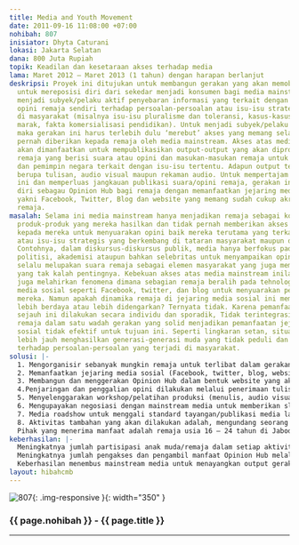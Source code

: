 ```yaml
---
title: Media and Youth Movement
date: 2011-09-16 11:08:00 +07:00
nohibah: 807
inisiator: Dhyta Caturani
lokasi: Jakarta Selatan
dana: 800 Juta Rupiah
topik: Keadilan dan kesetaraan akses terhadap media
lama: Maret 2012 – Maret 2013 (1 tahun) dengan harapan berlanjut
deskripsi: Proyek ini ditujukan untuk membangun gerakan yang akan memobilisir remaja
  untuk mereposisi diri dari sekedar menjadi konsumen bagi media mainstream untuk
  menjadi subyek/pelaku aktif penyebaran informasi yang terkait dengan suara atau
  opini remaja sendiri terhadap persoalan-persoalan atau isu-isu strategis yang berkembang
  di masyarakat (misalnya isu-isu pluralisme dan toleransi, kasus-kasus korupsi yang
  marak, fakta komersialisasi pendidikan). Untuk menjadi subyek/pelaku dalam media
  maka gerakan ini harus terlebih dulu ‘merebut’ akses yang memang selama ini tidak
  pernah diberikan kepada remaja oleh media mainstream. Akses atas media yang didapatkan
  akan dimanfaatkan untuk mempublikasikan output-output yang akan diproduksi oleh
  remaja yang berisi suara atau opini dan masukan-masukan remaja untuk masyarakat
  dan pemimpin negara terkait dengan isu-isu tertentu. Adapun output tersebut bisa
  berupa tulisan, audio visual maupun rekaman audio. Untuk mempertajam gaung gerakan
  ini dan memperluas jangkauan publikasi suara/opini remaja, gerakan ini akan memposisikan
  diri sebagau Opinion Hub bagi remaja dengan memanfaatkan jejaring media sosial,
  yakni Facebook, Twitter, Blog dan website yang memang sudah cukup akrab di kalangan
  remaja.
masalah: Selama ini media mainstream hanya menjadikan remaja sebagai konsumen atas
  produk-produk yang mereka hasilkan dan tidak pernah memberikan akses yang memadai
  kepada mereka untuk menyuarakan opini baik mereka terutama yang terkait dengan persoalan-persoalan
  atau isu-isu strategis yang berkembang di tataran masyarakat maupun di tataran negara.
  Contohnya, dalam diskursus-diskursus publik, media hanya berfokus pada kelompok
  politisi, akademisi ataupun bahkan selebritas untuk menyampaikan opini mereka, namun
  selalu melupakan suara remaja sebagai elemen masyarakat yang juga mempunyai peran
  yang tak kalah pentingnya. Kebekuan akses atas media mainstream inilah yang kemudian
  juga melahirkan fenomena dimana sebagian remaja beralih pada tehnologi jejaring
  media sosial seperti Facebook, twitter, dan blog untuk menyuarakan pemikiran-pemikiran
  mereka. Namun apakah dinamika remaja di jejaring media sosial ini membuat mereka
  lebih berdaya atau lebih didengarkan? Ternyata tidak. Karena pemanfaatan media sosial
  sejauh ini dilakukan secara individu dan sporadik, Tidak terintegrasinya suara individu-individu
  remaja dalam satu wadah gerakan yang solid menjadikan pemanfaatan jejaring media
  sosial tidak efektif untuk tujuan ini. Seperti lingkaran setan, situasi ini kemudian
  lebih jauh menghasilkan generasi-generasi muda yang tidak peduli dan tidak peka
  terhadap persoalan-persoalan yang terjadi di masyarakat.
solusi: |-
  1. Mengorganisir sebanyak mungkin remaja untuk terlibat dalam gerakan ini.
  2. Memanfaatkan jejaring media sosial (Facebook, twitter, blog, website) untuk memperluas jangkauan gerakan ini.
  3. Membangun dan menggerakan Opinion Hub dalam bentuk website yang akan mengintegrasikan akun-akun sosial media pribadi (facebook, twitter, blog) milik individu remaja dan mempublikasikan opini/masukan mereka dalam website gerakan ini berupa tulisan, audio visual (baik dengan memanfaatkan kamera video semi pro ataupun kamera telepon genggam) dan rekaman suara.
  4.Penjaringan dan penggalian opini dilakukan melalui penerimaan tulisan/artikel, pembuatan audio visual durasi pendek atau rekaman audio untuk dipublikasikan secara luas melalui media mainstream.
  5. Menyelenggarakan workshop/pelatihan produksi (menulis, audio visual, rekaman suara) yang layak publikasi di media mainstream.
  6. Mengupayakan negosiasi dengan mainstream media untuk memberikan slot bagi gerakan ini untuk mempublikasikan suara/opini anak muda/remaja dengan menayangkan output-output yang digagas dan diproduksi oleh gerakan ini serta mendorong media untuk mengundang representasi remaja dalam acara-acara talkshow.
  7. Media roadshow untuk menggali standard tayangan/publikasi media langsung dari tangan pertama.
  8. Aktivitas tambahan yang akan dilakukan adalah, mengundang seorang public figure yang terkait dengan satu isu tertentu untuk terlibat dalam proses tanya jawab dengan anak muda/remaja dan untuk menerima masukan dari mereka melalui chatting massal menggunakan Instant Messenger. Hasil dari proses ini akan kembali dipublikasikan, termasuk apabila public figure yang diundang tidak bersedia untuk hadir.
  Pihak yang menerima manfaat adalah remaja usia 16 – 24 tahun di Jabodetabek. Penerima manfaat tidak langsung: remaja di wilayah-wilayah lain di Indonesia (partisipasi online)
keberhasilan: |-
  Meningkatnya jumlah partisipasi anak muda/remaja dalam setiap aktivitas online/offline gerakan ini.
  Meningkatnya jumlah pengakses dan pengambil manfaat Opinion Hub melalui akun media sosial dan website gerakan yang akan dievaluasi setiap 2 bulan.
  Keberhasilan menembus mainstream media untuk menayangkan output gerakan berupa audio visual untuk media televisi, tulisan untuk media cetak dan rekaman audio untuk media radio (berdasarkan jumlah).
layout: hibahcmb
---
```


![807](/static/img/hibahcmb/807.png){: .img-responsive }{: width="350" }

### {{ page.nohibah }} - {{ page.title }}

---
